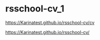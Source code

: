 # rsschool-cv_1
https://Karinatest.github.io/rsschool-cv/cv

https://Karinatest.github.io/rsschool-cv/

